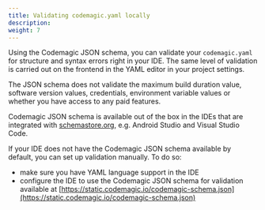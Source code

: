 ```yaml
---
title: Validating codemagic.yaml locally
description:
weight: 7
---
```


Using the Codemagic JSON schema, you can validate your `codemagic.yaml` for structure and syntax errors right in your IDE. The same level of validation is carried out on the frontend in the YAML editor in your project settings. 

The JSON schema does not validate the maximum build duration value, software version values, credentials, environment variable values or whether you have access to any paid features.

Codemagic JSON schema is available out of the box in the IDEs that are integrated with [schemastore.org](http://schemastore.org/), e.g. Android Studio and Visual Studio Code.

If your IDE does not have the Codemagic JSON schema available by default, you can set up validation manually. To do so:

* make sure you have YAML language support in the IDE
* configure the IDE to use the Codemagic JSON schema for validation available at [https://static.codemagic.io/codemagic-schema.json](https://static.codemagic.io/codemagic-schema.json)
